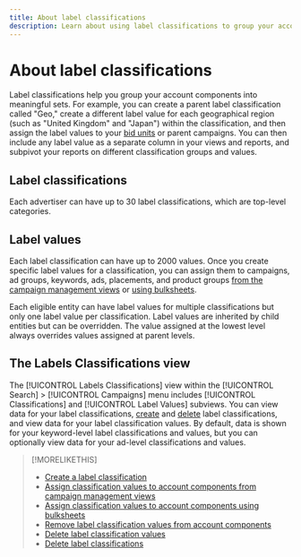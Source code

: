 ```yaml
---
title: About label classifications
description: Learn about using label classifications to group your account components.
---
```

# About label classifications

Label classifications help you group your account components into meaningful sets. For example, you can create a parent label classification called "Geo," create a different label value for each geographical region (such as "United Kingdom" and "Japan") within the classification, and then assign the label values to your [bid units](/help/search-social-commerce/glossary.md#a-b) or parent campaigns. You can then include any label value as a separate column in your views and reports, and subpivot your reports on different classification groups and values.

## Label classifications

Each advertiser can have up to 30 label classifications, which are top-level categories.

## Label values

Each label classification can have up to 2000 values. Once you create specific label values for a classification, you can assign them to campaigns, ad groups, keywords, ads, placements, and product groups [from the campaign management views](classification-values-assign-campaign-management.md) or [using bulksheets](classification-values-assign-bulksheets.md). 

Each eligible entity can have label values for multiple classifications but only one label value per classification. Label values are inherited by child entities but can be overridden. The value assigned at the lowest level always overrides values assigned at parent levels.

## The Labels Classifications view 

The [!UICONTROL Labels Classifications] view within the [!UICONTROL Search] > [!UICONTROL Campaigns] menu includes [!UICONTROL Classifications] and [!UICONTROL Label Values] subviews. You can view data for your label classifications, [create](classification-create.md) and [delete](classification-delete.md) label classifications, and view data for your label classification values. By default, data is shown for your keyword-level label classifications and values, but you can optionally view data for your ad-level classifications and values.

>[!MORELIKETHIS]
>
>* [Create a label classification](classification-create.md)
>* [Assign classification values to account components from campaign management views](classification-values-assign-campaign-management.md)
>* [Assign classification values to account components using bulksheets](classification-values-assign-bulksheets.md)
>* [Remove label classification values from account components](classification-values-remove.md)
>* [Delete label classification values](classification-values-delete.md)
>* [Delete label classifications](classification-delete.md)
